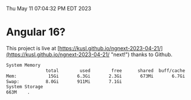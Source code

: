 Thu May 11 07:04:32 PM EDT 2023

# Angular 16?


This project is live at [https://kusl.github.io/ngnext-2023-04-21/](https://kusl.github.io/ngnext-2023-04-21/ "next!") thanks to Github.

```bash
System Memory
               total        used        free      shared  buff/cache   available
Mem:            15Gi       6.3Gi       2.3Gi       673Mi       6.7Gi       8.0Gi
Swap:          8.0Gi       911Mi       7.1Gi
System Storage
663M	.
```
```bash
